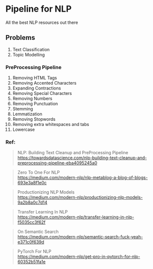 # Pipeline for NLP  
All the best NLP resources out there  


## Problems
1. Text Classification  
2. Topic Modelling  


### PreProcessing Pipeline  
1. Removing HTML Tags  
2. Removing Accented Characters  
3. Expanding Contractions  
4. Removing Special Characters  
5. Removing Numbers  
6. Removing Punctuation  
7. Stemming  
8. Lemmatization  
9. Removing Stopwords  
10. Removing extra whitespaces and tabs  
11. Lowercase  


### Ref:
> NLP: Building Text Cleanup and PreProcessing Pipeline  
https://towardsdatascience.com/nlp-building-text-cleanup-and-preprocessing-pipeline-eba4095245a0  

> Zero To One For NLP  
https://medium.com/modern-nlp/nlp-metablog-a-blog-of-blogs-693e3a8f1e0c  

> Productionizing NLP Models  
https://medium.com/modern-nlp/productionizing-nlp-models-9a2b8a0c7d14  

> Transfer Learning In NLP  
https://medium.com/modern-nlp/transfer-learning-in-nlp-f5035cc3f62f  

> On Semantic Search  
https://medium.com/modern-nlp/semantic-search-fuck-yeah-e371c0f639d  

> PyTorch For NLP  
https://medium.com/modern-nlp/get-pro-in-pytorch-for-nlp-60352b51fa1e  


